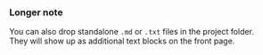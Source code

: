 ### Longer note

You can also drop standalone `.md` or `.txt` files in the project folder.  
They will show up as additional text blocks on the front page.
